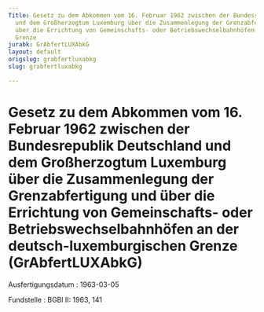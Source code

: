 ```yaml
---
Title: Gesetz zu dem Abkommen vom 16. Februar 1962 zwischen der Bundesrepublik Deutschland
  und dem Großherzogtum Luxemburg über die Zusammenlegung der Grenzabfertigung und
  über die Errichtung von Gemeinschafts- oder Betriebswechselbahnhöfen an der deutsch-luxemburgischen
  Grenze
jurabk: GrAbfertLUXAbkG
layout: default
origslug: grabfertluxabkg
slug: grabfertluxabkg

---
```


# Gesetz zu dem Abkommen vom 16. Februar 1962 zwischen der Bundesrepublik Deutschland und dem Großherzogtum Luxemburg über die Zusammenlegung der Grenzabfertigung und über die Errichtung von Gemeinschafts- oder Betriebswechselbahnhöfen an der deutsch-luxemburgischen Grenze (GrAbfertLUXAbkG)

Ausfertigungsdatum
:   1963-03-05

Fundstelle
:   BGBl II: 1963, 141

